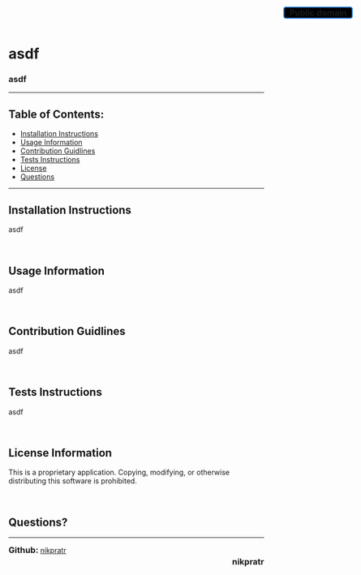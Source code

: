 
# asdf

### asdf

---

## Table of Contents:
* <a href="#install-ref">Installation Instructions</a>
* <a href="#usage-ref">Usage Information</a>
* <a href="#cont-ref">Contribution Guidlines</a>
* <a href="#tests-ref">Tests Instructions</a>
* <a href="#license-ref">License</a>
* <a href='#questions-ref'>Questions</a>

---

## <span id="install-ref">Installation Instructions</span>

asdf 

<br>

## <span id="usage-ref">Usage Information</span>

asdf 

<br>

## <span id="cont-ref">Contribution Guidlines</span>

asdf 

<br>

## <span id="tests-ref">Tests Instructions</span>

asdf 

<br>

## <span id="license-ref">License Information</span>

This is a proprietary application. Copying, modifying, or otherwise distributing this software is prohibited.

  <br>

## <span id='questions-ref'>Questions?</span>

---

<div style = "display: flex; justify-content: space-between;">
    <div style = "display: block;">
      <h3 style = "display: inline;">Github: </h3>
      <a style = "display: inline;" href="https://www.github.com/nikpratr">nikpratr</a>
    </div>
    <h3 style = "display: block;">nikpratr</h3>
</div>


<h3 style="position: absolute; top: 10px; right: 50px; border: solid 2px rgba(53, 138, 235); background-color: black; border-radius: 5px; align-self: center; margin: 3px; padding: 0 10px">Public domain</h3>
